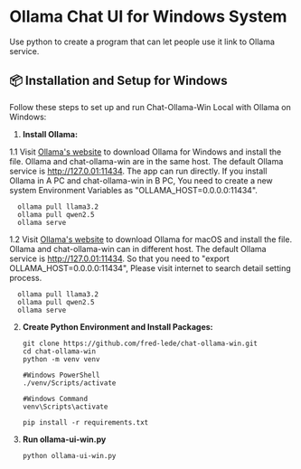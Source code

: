 # Ollama Chat UI for Windows System
Use python to create a program that can let people use it link to Ollama service.

## 📦 Installation and Setup for Windows

Follow these steps to set up and run Chat-Ollama-Win Local with Ollama on Windows:

1. **Install Ollama:**

  1.1 Visit [Ollama's website](https://ollama.com/) to download Ollama for Windows and install the file.
      Ollama and chat-ollama-win are in the same host. The default Ollama service is http://127.0.01:11434. The app can run directly.
      If you install Ollama in A PC and chat-ollama-win in B PC, 
      You need to create a new system Environment Variables as "OLLAMA_HOST=0.0.0.0:11434".
  ```pwsh
    ollama pull llama3.2
    ollama pull qwen2.5
    ollama serve 
  ```
  1.2  Visit [Ollama's website](https://ollama.com/) to download Ollama for macOS and install the file.
       Ollama and chat-ollama-win can in different host. The default Ollama service is http://127.0.01:11434.
       So that you need to "export OLLAMA_HOST=0.0.0.0:11434", Please visit internet to search detail setting process. 
  ```pwsh
    ollama pull llama3.2
    ollama pull qwen2.5
    ollama serve
  ```

2. **Create Python Environment and Install Packages:**
    ```pwsh
    git clone https://github.com/fred-lede/chat-ollama-win.git
    cd chat-ollama-win
    python -m venv venv
    
    #Windows PowerShell
    ./venv/Scripts/activate
    
    #Windows Command
    venv\Scripts\activate
    
    pip install -r requirements.txt
    ```    
3. **Run ollama-ui-win.py**
    ```pwsh
    python ollama-ui-win.py
    ```                
